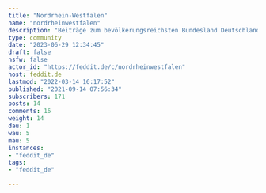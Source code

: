 ```yaml
---
title: "Nordrhein-Westfalen" 
name: "nordrheinwestfalen"
description: "Beiträge zum bevölkerungsreichsten Bundesland Deutschlands!"
type: community
date: "2023-06-29 12:34:45"
draft: false
nsfw: false
actor_id: "https://feddit.de/c/nordrheinwestfalen"
host: feddit.de
lastmod: "2022-03-14 16:17:52"
published: "2021-09-14 07:56:34"
subscribers: 171
posts: 14
comments: 16
weight: 14
dau: 1
wau: 5
mau: 5
instances:
- "feddit_de"
tags: 
- "feddit_de"

---
```

